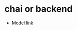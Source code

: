 # chai or backend

- [Model link](https://app.eraser.io/workspace/YtPqZ1VogxGy1jzIDkzj?origin=share)
